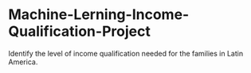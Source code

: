 # Machine-Lerning-Income-Qualification-Project
Identify the level of income qualification needed for the families in Latin America.
